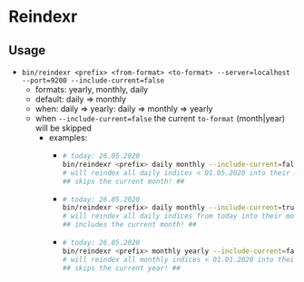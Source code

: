 # Reindexr

## Usage

* `bin/reindexr <prefix> <from-format> <to-format> --server=localhost --port=9200 --include-current=false`
  * formats: yearly, monthly, daily
  * default: daily => monthly
  * when: daily => yearly: daily => monthly => yearly
  * when `--include-current=false` the current `to-format` (month|year) will be skipped
    * examples:
      * ```bash
        # today: 26.05.2020
        bin/reindexr <prefix> daily monthly --include-current=false
        # will reindex all daily indices < 01.05.2020 into their monthly counterparts [<prefix>2020-04-(01-30) -> <prefix>2020-04]
        ## skips the current month! ##  
        ```
      * ```bash
        # today: 26.05.2020
        bin/reindexr <prefix> daily monthly --include-current=true
        # will reindex all daily indices from today into their monthly counterparts [<prefix>2020-05-(01-26) -> <prefix>2020-05]
        ## includes the current month! ##        
        ```
      * ```bash
        # today: 26.05.2020
        bin/reindexr <prefix> monthly yearly --include-current=false
        # will reindex all monthly indices < 01.01.2020 into their yearly counterparts [<prefix>2019-(01-12) -> <prefix>2019]
        ## skips the current year! ##        
        ```
        
